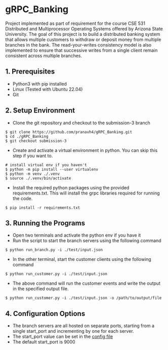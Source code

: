 # gRPC_Banking
Project implemented as part of requirement for the course CSE 531 Distributed and Multiprocessor Operating Systems offered by Arizona State University. The goal of this project is to build a distributed banking system that allows multiple customers to withdraw or deposit
money from multiple branches in the bank.
The read-your-writes consistency model is also implemented to ensure that successive writes from a single client remain consistent across multiple branches.
## 1. Prerequisites
- Python3 with pip installed
- Linux (Tested with Ubuntu 22.04)
- Git

## 2. Setup Environment
- Clone the git repository and checkout to the submission-3 branch
```shell
$ git clone https://github.com/pranavh4/gRPC_Banking.git
$ cd ./gRPC_Banking
$ git checkout submission-3
```
- Create and activate a virtual environment in python. You can skip this step if you want to.
```shell
# install virtual env if you haven't
$ python -m pip install --user virtualenv
$ python -m venv ./.venv
$ source ./.venv/bin/activate
```
- Install the required python packages using the provided requirements.txt. This will install the grpc libraries required for running the code.
```shell
$ pip install -r requirements.txt
```
## 3. Running the Programs
- Open two terminals and activate the python env if you have it
- Run the script to start the branch servers using the following command
```shell
$ python run_branch.py -i ./test/input.json
```
- In the other terminal, start the customer clients using the following command
```shell
$ python run_customer.py -i ./test/input.json
```
- The above command will run the customer events and write the output in the specified output file.
```shell
$ python run_customer.py -i ./test/input.json -o /path/to/output/file
```
## 4. Configuration Options
- The branch servers are all hosted on separate ports, starting from a single start_port and incrementing by one for each server. 
- The start_port value can be set in the [config file](resources/config.json)
- The default start_port is 9000